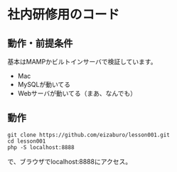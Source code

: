 # 社内研修用のコード

## 動作・前提条件

基本はMAMPかビルトインサーバで検証しています。

* Mac
* MySQLが動いてる
* Webサーバが動いてる（まあ、なんでも）

## 動作

```
git clone https://github.com/eizaburo/lesson001.git
cd lesson001
php -S localhost:8888
```

で、ブラウザでlocalhost:8888にアクセス。